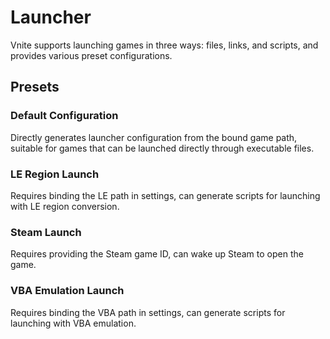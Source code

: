 # Launcher

Vnite supports launching games in three ways: files, links, and scripts, and provides various preset configurations.

## Presets

### Default Configuration

Directly generates launcher configuration from the bound game path, suitable for games that can be launched directly through executable files.

### LE Region Launch

Requires binding the LE path in settings, can generate scripts for launching with LE region conversion.

### Steam Launch

Requires providing the Steam game ID, can wake up Steam to open the game.

### VBA Emulation Launch

Requires binding the VBA path in settings, can generate scripts for launching with VBA emulation.

